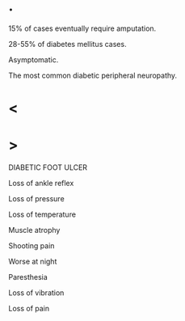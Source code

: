 # .

15% of cases eventually require amputation.

28-55% of diabetes mellitus cases.

Asymptomatic.

The most common diabetic peripheral neuropathy.

# <

# >

DIABETIC FOOT ULCER

Loss of ankle reflex

Loss of pressure

Loss of temperature

Muscle atrophy

Shooting pain

Worse at night

Paresthesia

Loss of vibration

Loss of pain
